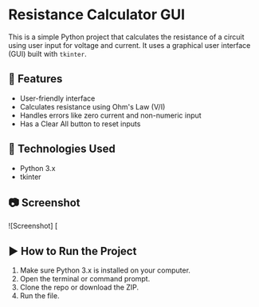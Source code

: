 # Resistance Calculator GUI

This is a simple Python project that calculates the resistance of a circuit using user input for voltage and current. It uses a graphical user interface (GUI) built with `tkinter`.

## 📌 Features
- User-friendly interface
- Calculates resistance using Ohm's Law (V/I)
- Handles errors like zero current and non-numeric input
- Has a Clear All button to reset inputs

## 🧠 Technologies Used
- Python 3.x
- tkinter

## 📷 Screenshot
![Screenshot] [

## ▶️ How to Run the Project
1. Make sure Python 3.x is installed on your computer.
2. Open the terminal or command prompt.
3. Clone the repo or download the ZIP.
4. Run the file.
